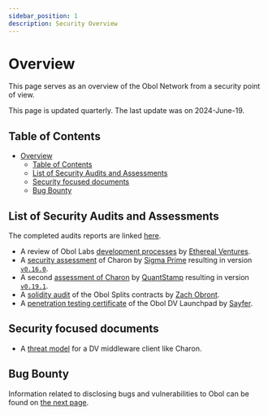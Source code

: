 ```yaml
---
sidebar_position: 1
description: Security Overview
---
```


# Overview

This page serves as an overview of the Obol Network from a security point of view.

This page is updated quarterly. The last update was on 2024-June-19.

## Table of Contents

* [Overview](overview.md#overview)
  * [Table of Contents](overview.md#table-of-contents)
  * [List of Security Audits and Assessments](overview.md#list-of-security-audits-and-assessments)
  * [Security focused documents](overview.md#security-focused-documents)
  * [Bug Bounty](overview.md#bug-bounty)

## List of Security Audits and Assessments

The completed audits reports are linked [here](https://github.com/ObolNetwork/obol-security/tree/main/audits).

* A review of Obol Labs [development processes](https://github.com/ObolNetwork/obol-docs/blob/main/versioned_docs/version-v1.2.0/adv/security/ev-assessment/README.md) by [Ethereal Ventures](https://www.etherealventures.com/).
* A [security assessment](https://github.com/ObolNetwork/obol-security/blob/f9d7b0ad0bb8897f74ccb34cd4bd83012ad1d2b5/audits/Sigma_Prime_Obol_Network_Charon_Security_Assessment_Report_v2_1.pdf) of Charon by [Sigma Prime](https://sigmaprime.io/) resulting in version [`v0.16.0`](https://github.com/ObolNetwork/charon/releases/tag/v0.16.0).
* A second [assessment of Charon](https://obol.tech/charon_quantstamp_assessment.pdf) by [QuantStamp](https://quantstamp.com/) resulting in version [`v0.19.1`](https://github.com/ObolNetwork/charon/releases/tag/v0.19.1).
* A [solidity audit](https://github.com/ObolNetwork/obol-docs/blob/main/versioned_docs/version-v1.2.0/adv/security/smart_contract_audit/README.md) of the Obol Splits contracts by [Zach Obront](https://zachobront.com/).
* A [penetration testing certificate](https://github.com/ObolNetwork/obol-security/blob/main/audits/Sayfer_2024-03_Penetration_Testing_CFD.pdf) of the Obol DV Launchpad by [Sayfer](https://sayfer.io/).

## Security focused documents

* A [threat model](https://github.com/ObolNetwork/obol-docs/blob/main/versioned_docs/version-v1.2.0/adv/security/threat_model/README.md) for a DV middleware client like Charon.

## Bug Bounty

Information related to disclosing bugs and vulnerabilities to Obol can be found on [the next page](bug-bounty.md).
